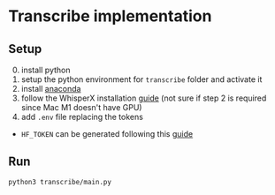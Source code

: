 # Transcribe implementation

## Setup
0. install python
1. setup the python environment for `transcribe` folder and activate it
2. install [anaconda](https://formulae.brew.sh/cask/anaconda)
3. follow the WhisperX installation [guide](https://github.com/m-bain/whisperX?tab=readme-ov-file#setup-%EF%B8%8F) (not sure if step 2 is required since Mac M1 doesn't have GPU)
4. add `.env` file replacing the tokens
  - `HF_TOKEN` can be generated following this [guide](https://github.com/m-bain/whisperX?tab=readme-ov-file#speaker-diarization)

## Run
```SH
python3 transcribe/main.py
```